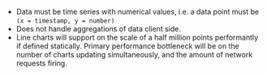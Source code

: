 
* Data must be time series with numerical values, i.e. a data point must be `(x = timestamp, y = number)`
* Does not handle aggregations of data client side.
* Line charts will support on the scale of a half million points performantly if defined statically. Primary performance bottleneck will be on the number of charts updating simultaneously, and the amount of network requests firing.
